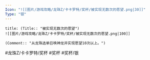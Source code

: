 ```yaml
---
Icon: "![[图片/游戏攻略/龙珠Z/卡卡罗特/奖杯/被实现无数次的愿望.png|30]]"
Type: "银"
---
```

```ad-common-silver-trophy
title: (Title:: "被实现无数次的愿望")
![[图片/游戏攻略/龙珠Z/卡卡罗特/奖杯/被实现无数次的愿望.png|100]]

(Comment:: "从龙珠选单召唤神龙并实现愿望10次以上。")
```

#龙珠Z/卡卡罗特/奖杯 #奖杯 #奖杯/银
